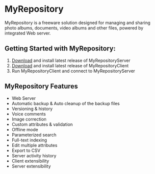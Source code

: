 # MyRepository
MyRepository is a freeware solution designed for managing and sharing photo albums, documents, video albums and other files, powered by integrated Web server. 

## Getting Started with MyRepository:

1. <a href="https://github.com/Jpinsoft/MyRepository/releases/download/2016-10-v12-server/MyRepositoryServerSetup-v12.msi">Download</a> and install latest release of MyRepositoryServer
2. <a href="https://github.com/Jpinsoft/MyRepository/releases/download/2023-01-v14-client/MyRepositoryClientSetup-v14.msi">Download</a> and install latest release of MyRepositoryClient
3. Run MyRepositoryClient and connect to MyRepositoryServer

 ## MyRepository Features

- Web Server
- Automatic backup & Auto cleanup of the backup files
- Versioning & history
- Voice comments
- Image correction
- Custom attributes & validation
- Offline mode
- Parameterized search
- Full-text indexing
- Edit multiple attributes
- Export to CSV
- Server activity history
- Client extensibility
- Server extensibility
